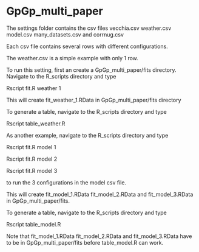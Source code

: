 # GpGp_multi_paper

The settings folder contains the csv files vecchia.csv weather.csv model.csv many_datasets.csv and corrnug.csv 

Each csv file contains several rows with different configurations.

The weather.csv is a simple example with only 1 row.

To run this setting, first an create a GpGp_multi_paper/fits directory. Navigate to the R_scripts directory and type

Rscript fit.R weather 1

This will create fit_weather_1.RData in GpGp_multi_paper/fits directory

To generate a table, navigate to the R_scripts directory and type

Rscript table_weather.R

As another example, navigate to the R_scripts directory and type

Rscript fit.R model 1

Rscript fit.R model 2

Rscript fit.R model 3

to run the 3 configurations in the model csv file.

This will create fit_model_1.RData fit_model_2.RData and fit_model_3.RData in GpGp_multi_paper/fits. 

To generate a table, navigate to the R_scripts directory and type

Rscript table_model.R

Note that fit_model_1.RData fit_model_2.RData and fit_model_3.RData have to be in GpGp_multi_paper/fits before table_model.R can work.

